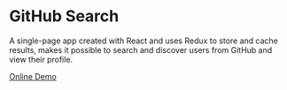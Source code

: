 # GitHub Search
A single-page app created with React and uses Redux to store and cache results, makes it possible to search and discover users from GitHub and view their profile.

[Online Demo](https://github-searcher.surge.sh/)
